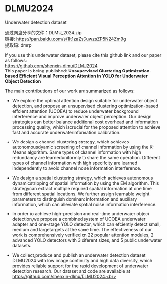 # DLMU2024
Underwater detection dataset <br>

通过网盘分享的文件：DLMU_2024.zip <br>
链接: https://pan.baidu.com/s/1It1zaZsCuwzsZP5N24Zm9g  <br>
提取码: dmrp <br>

If you use this underwater dataset, please cite this github link and our paper as follows: <br>
https://github.com/shenxin-dlmu/DLMU2024 <br>
This paper is being published: **Unsupervised Clustering Optimization-based Efficient Visual Perception Attention in YOLO for Underwater Object Detection**<br>

The main contributions of our work are summarized as follows:<br>

* We explore the optimal attention design suitable for underwater object detection, and propose an unsupervised clustering optimization-based effcient attention (UCOEA) to reduce underwater background interference and improve underwater object perception. Our design strategies can better balance additional cost overhead and information processing quality, which iscrucial for the proposed attention to achieve fast and accurate underwaterinformation calibration.<br>

* We design a channel clustering strategy, which achieves autonomousdyamic screening of channel information by using the K-Means algorithm. Same types of channel information with high redundancy are learneduniformly to share the same operation. Different types of channel information with high specifcity are learned independently to avoid channel noise information interference.<br>

* We design a spatial clustering strategy, which achieves autonomous dynamicstripping of spatial information by using the EM algorithm. This strategycan extract multiple required spatial information at one time from different spatial locations. We further assign learnable weight parameters to distinguish dominant information and auxiliary information, which can alleviate spatial noise information interference.<br>

* In order to achieve high-precision and real-time underwater object detection,we propose a combined system of UCOEA underwater adapter and one-stage YOLO detector, which can efciently detect small, medium and largetargets at the same time. The effectiveness of our work is comprehensively verified on 22 popular attention modules, 2 advanced YOLO detectors with 3 diferent sizes, and 5 public underwater datasets.<br>

* We collect,produce and publish an underwater detection dataset DLMU2024 with low image continuity and high data diversity, which provides reliable support for the rapid development of underwater detection research. Our dataset and code are available at https://github.com/shenxin-dlmu/DLMU2024.<br>

